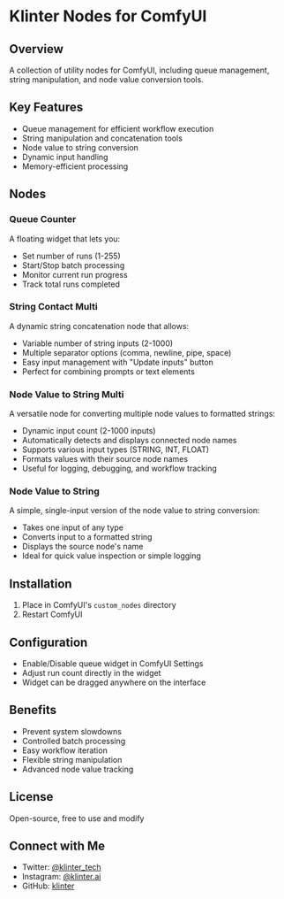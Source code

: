 # Klinter Nodes for ComfyUI

## Overview
A collection of utility nodes for ComfyUI, including queue management, string manipulation, and node value conversion tools.

## Key Features
- Queue management for efficient workflow execution
- String manipulation and concatenation tools
- Node value to string conversion
- Dynamic input handling
- Memory-efficient processing

## Nodes

### Queue Counter
A floating widget that lets you:
- Set number of runs (1-255)
- Start/Stop batch processing
- Monitor current run progress
- Track total runs completed

### String Contact Multi
A dynamic string concatenation node that allows:
- Variable number of string inputs (2-1000)
- Multiple separator options (comma, newline, pipe, space)
- Easy input management with "Update inputs" button
- Perfect for combining prompts or text elements

### Node Value to String Multi
A versatile node for converting multiple node values to formatted strings:
- Dynamic input count (2-1000 inputs)
- Automatically detects and displays connected node names
- Supports various input types (STRING, INT, FLOAT)
- Formats values with their source node names
- Useful for logging, debugging, and workflow tracking

### Node Value to String
A simple, single-input version of the node value to string conversion:
- Takes one input of any type
- Converts input to a formatted string
- Displays the source node's name
- Ideal for quick value inspection or simple logging

## Installation
1. Place in ComfyUI's `custom_nodes` directory
2. Restart ComfyUI

## Configuration
- Enable/Disable queue widget in ComfyUI Settings
- Adjust run count directly in the widget
- Widget can be dragged anywhere on the interface

## Benefits
- Prevent system slowdowns
- Controlled batch processing
- Easy workflow iteration
- Flexible string manipulation
- Advanced node value tracking

## License
Open-source, free to use and modify

## Connect with Me
- Twitter: [@klinter_tech](https://twitter.com/klinter_tech)
- Instagram: [@klinter.ai](https://instagram.com/klinter.ai)
- GitHub: [klinter](https://github.com/klinter)
